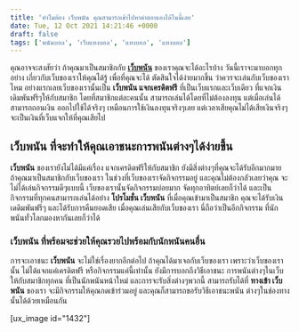```yaml
---
title: 'ทำไมต้อง เว็บพนัน คุณสามารถเข้าไปหาคำตอบเองได้ในนี้เลย'
date: Tue, 12 Oct 2021 14:21:46 +0000
draft: false
tags: ['พนันบอล', 'เว็บแทงบอล', 'แทงบอล', 'แทงบอล']
---
```


คุณอาจจะสงสัยว่า ถ้าคุณมาเป็นสมาชิกกับ [**เว็บพนัน**](/archives/) ของเราคุณจะได้อะไรบ้าง วันนี้เราจะมาบอกทุกอย่าง เกี่ยวกับเว็บของเราให้คุณได้รู้ เพื่อที่คุณจะได้ ตัดสินใจได้ง่ายมากขึ้น ว่าควรจะเล่นกับเว็บของเราไหม อย่างแรกเลยเว็บของเรานั้นเป็น **เว็บพนัน แจกเครดิตฟรี** ที่เป็นเว็บแรกและเว็บเดียว ที่แจกเงินเดิมพันฟรีๆให้กับสมาชิก โดยที่สมาชิกแต่ละคนนั้น สามารถเล่นได้โดยที่ไม่ต้องลงทุน แต่เมื่อเล่นได้สามารถถอนเงิน ออกไปใช้ได้จริงๆ เหมือนการใช้เงินลงทุนจริงๆเลย แต่เวลาเสียคุณไม่ได้เสียเงินจริงๆ จะเป็นเงินที่เว็บแจกให้ที่คุณเสียไป

**เว็บพนัน ที่จะทำให้คุณเอาชนะการพนันต่างๆได้ง่ายขึ้น**
-------------------------------------------------------

**เว็บพนัน** ของเรายังไม่ได้มีแค่เรื่อง แจกเครดิตฟรีให้กับสมาชิก ยังมีสิ่งต่างๆที่คุณจะได้รับอีกมากมาย ถ้าคุณมาเป็นสมาชิกกับเว็บของเรา ในช่วงที่เว็บของเราจัดกิจกรรมอยู่ และคุณไม่ต้องกลัวเลยว่าคุณ จะไม่ได้เล่นกิจกรรมดีๆแบบนี้ เว็บของเรานั้นจัดกิจกรรมบ่อยมาก จัดทุกอาทิตย์เลยก็ว่าได้ และเป็นกิจกรรมที่ทุกคนสามารถเล่นได้อย่าง **โปรโมชั่น เว็บพนัน** ที่เมื่อคุณเข้ามาเป็นสมาชิก คุณจะได้รับเงินเดดิมพันฟรีๆ และได้รับการคืนยอดเสีย เมื่อคุณเล่นเสียกับเว็บของเรา นี่ถือว่าเป็นอีกกิจกรรม ที่นักพนันทั่วโลกมองหากันเลยก็ว่าได้

### **เว็บพนัน ที่พร้อมจะช่วยให้คุณรวยไปพร้อมกับนักพนันคนอื่น**

การจะเอาชนะ **เว็บพนัน** จะไม่ใช่เรื่องยากอีกต่อไป ถ้าคุณได้มาเจอกับเว็บของเรา เพราะว่าเว็บของเรานั้น ไม่ได้แจกแค่เครดิตฟรี หรือกิจกรรมแค่นี้เท่านั้น ยังมีการบอกถึงวิธีเอาชนะ การพนันต่างๆในเว็บให้กับสมาชิกทุกคน ที่เป็นนักพนันหน้าใหม่ และการจะรับสิ่งต่างๆพวกนี้ สามารถรับได้ที่ **ทางเข้า เว็บพนัน** ของเรา จะมีกิจกรรมให้คุณกดเข้าร่วมอยู่ และคุณก็สามารถขอรับวิธีเอาชนะพนัน ต่างๆในช่องทางนั้นได้ด้วยเหมือนกัน

\[ux\_image id="1432"\]